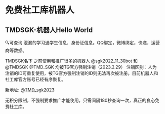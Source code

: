 # 免费社工库机器人

## TMDSGK-机器人Hello World
🔍可查询 泄漏的学习通学生信息，身份证信息，QQ绑定，微博绑定，快递，运营商等数据。

TMDSGK名下 之前使用和推广很多的机器人 @sgk2022_11_30bot 和 @TMDSGK @TMD_SGK 均被TG官方强制注销（2023.3.29）
注销区别：人为注销的ID可重复使用，被TG官方强制注销的ID则无法再次被注册。目前机器人和社工库官方账号已经有序恢复。

新地址: [@TMD_sgk2023](http://t.me/sgk2023_03_30bot?start=SGK_4GMNC2G2)

无积分限制，不强制要求推广才能使用，只需间隔180秒查询一次，真正的良心免费社工库。
